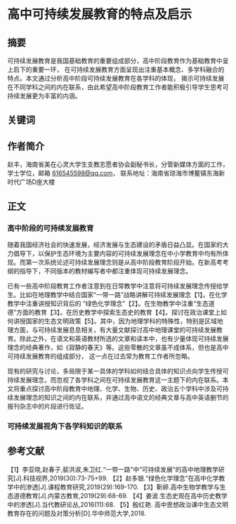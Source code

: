 # 高中可持续发展教育的特点及启示
## 摘要
可持续发展教育是我国基础教育的重要组成部分，高中阶段教育作为基础教育中呈上启下的重要一环，
在可持续发展教育方面呈现出注重基本概念、多学科融合的特点。本文通过分析高中阶段可持续发展教育在各学科的体现，
揭示可持续发展在不同学科之间的内在联系，由此希望高中阶段教育工作者能积极引导学生思考可持续发展更为丰富的内涵。

## 关键词

## 作者简介
赵丰，海南省美在心灵大学生支教志愿者协会副秘书长，分管新媒体方面的工作，学士学位，邮箱 616545598@qq.com，
联系地址：海南省琼海市博鳌镇东海新时代广场D座大楼

## 正文

### 高中阶段的可持续发展教育
随着我国经济社会的快速发展，经济发展与生态建设的矛盾日益凸显。在国家的大力倡导下，以保护生态环境为主要内容的可持续发展理念在中小学教育中均有所体现。而第一次系统论述可持续发展理念则是从高中阶段教育阶段开始。在新高考考纲的指导下，不同版本的教材编写者中都注重体现可持续发展理念。

已有一些高中阶段教育工作者注意到在日常教学中注意将可持续发展理念传授给学生。比如在地理教学中结合国家“一带一路”战略讲解可持续发展理念【1】。在化学教学中注重讲授知识背后的 “绿色化学理念”【2】。在生物教学中注重“生态道德”方面的教育【3】。在历史教学中探索生态史的教育【4】。探讨在政治课堂上如何讲授国家的生态文明政策【5】。其中，因为地理学科的特殊性，特别是区域地理方面，与可持续发展息息相关，有大量文献探讨高中地理课堂的可持续发展教育。除此之外，在语文和英语教材所选的文章和读本中，也有少量体现可持续发展理念的经典著作，如《寂静的春天》等。这些零散的文章虽不成体系，但也是高中可持续发展教育的组成部分，
这一点在过去常为教育工作者所忽略。

现有的研究与讨论，多局限于某一具体的学科如何结合具体的知识点向学生传授可持续发展理念，而忽视了各学科之间在可持续发展教育这一主题下的内在联系。本文将重点探讨高中阶段教育中地理、化学、生物、历史、政治五个学科中涉及可持续发展理念的知识之间的内在联系，并通过高中语文的经典文章与高中英语删节的报刊杂志中的片段进行佐证。

### 可持续发展视角下各学科知识的联系

## 参考文献

【1】李亚晓,赵春子,裴洪淑,朱卫红.“一带一路”中“可持续发展”的高中地理教学研究[J].科技视界,2019(30):73-75+99.
【2】赵多银.“绿色化学理念”在高中化学教学中的渗透[J].课程教育研究,2019(29):169-170.
【3】靳婷.高中生物学教学与生态道德教育[J].内蒙古教育,2019(29):68-69.
【4】姜波.生态史观在高中历史教学中的渗透[J].当代教研论丛,2016(11):68.
【5】殷红艳. 高中思想政治课中生态文明教育存在的问题及对策分析[D].华中师范大学,2018.
